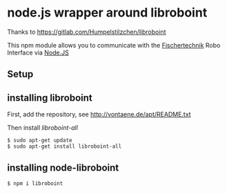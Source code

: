 # node.js wrapper around libroboint

Thanks to https://gitlab.com/Humpelstilzchen/libroboint


This npm module allows you to communicate with the [Fischertechnik](https://www.fischertechnik.de/) Robo Interface via [Node.JS](https://nodejs.org/)

 

## Setup

## installing libroboint

First, add the repository, see http://vontaene.de/apt/README.txt

Then install *libroboint-all*

```
$ sudo apt-get update
$ sudo apt-get install libroboint-all 
```

## installing node-libroboint 

```
$ npm i libroboint
```